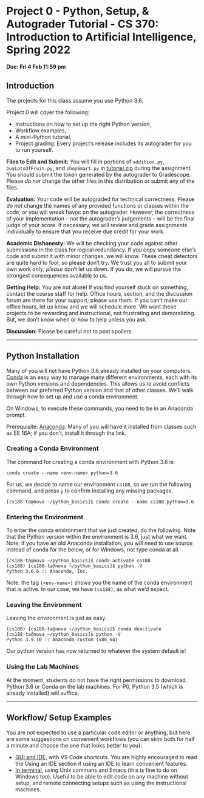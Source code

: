 # Project 0 - Python, Setup, & Autograder Tutorial - CS 370: Introduction to Artificial Intelligence, Spring 2022
    
**Due: Fri 4 Feb 11:59 pm**

## Introduction

<p>The projects for this class assume you use Python 3.6.</p>

<p>Project 0 will cover the following:</p>

<ul>
  <li>Instructions on how to set up the right Python version,</li>
  <li>Workflow examples,</li>
  <li>A mini-Python tutorial,</li>
  <li>Project grading: Every project’s release includes its autograder for you to run yourself.</li>
</ul>

<p><strong>Files to Edit and Submit:</strong> You will fill in portions of <code class="highlighter-rouge">addition.py</code>, <code class="highlighter-rouge">buyLotsOfFruit.py</code>, and <code class="highlighter-rouge">shopSmart.py</code> in <a href="/~cs188/sp22/assets/files/tutorial.zip">tutorial.zip</a> during the assignment. You should submit the token generated by the autograder to Gradescope. Please <em>do not</em> change the other files in this distribution or submit any of the files.</p>

<p><strong>Evaluation:</strong> Your code will be autograded for technical correctness. Please <em>do not</em> change the names of any provided functions or classes within the code, or you will wreak havoc on the autograder. However, the correctness of your implementation – not the autograder’s judgements – will be the final judge of your score. If necessary, we will review and grade assignments individually to ensure that you receive due credit for your work.</p>

<p><strong>Academic Dishonesty:</strong> We will be checking your code against other submissions in the class for logical redundancy. If you copy someone else’s code and submit it with minor changes, we will know. These cheat detectors are quite hard to fool, so please don’t try. We trust you all to submit your own work only; <em>please</em> don’t let us down. If you do, we will pursue the strongest consequences available to us.</p>

<p><strong>Getting Help:</strong> You are not alone! If you find yourself stuck on something, contact the course staff for help. Office hours, section, and the discussion forum are there for your support; please use them. If you can’t make our office hours, let us know and we will schedule more. We want these projects to be rewarding and instructional, not frustrating and demoralizing. But, we don’t know when or how to help unless you ask.</p>

<p><strong>Discussion:</strong> Please be careful not to post spoilers.</p>

<hr />

<h2 id="python-installation">Python Installation</h2>

<p>Many of you will not have Python 3.6 already installed on your computers. <a href="https://docs.conda.io/en/latest/">Conda</a> is an easy way to manage many different environments, each with its own Python versions and dependencies. This allows us to avoid conflicts between our preferred Python version and that of other classes. We’ll walk through how to set up and use a conda environment.</p>

<p>On Windows, to execute these commands, you need to be in an Anaconda prompt.</p>

<p>Prerequisite: <a href="https://docs.anaconda.com/anaconda/install/">Anaconda</a>. Many of you will have it installed from classes such as EE 16A; if you don’t, install it through the link.</p>

<h3 id="creating-a-conda-environment">Creating a Conda Environment</h3>

<p>The command for creating a conda environment with Python 3.6 is:</p>

<div class="language-shell highlighter-rouge"><div class="highlight"><pre class="highlight"><code>conda create <span class="nt">--name</span> &lt;env-name&gt; <span class="nv">python</span><span class="o">=</span>3.6
</code></pre></div></div>
<p>For us, we decide to name our environment <code class="highlighter-rouge">cs188</code>, so we run the following command, and press <code class="highlighter-rouge">y</code> to confirm installing any missing packages.</p>

<div class="language-shell highlighter-rouge"><div class="highlight"><pre class="highlight"><code><span class="o">[</span>cs188-ta@nova ~/python_basics]<span class="nv">$ </span>conda create <span class="nt">--name</span> cs188 <span class="nv">python</span><span class="o">=</span>3.6
</code></pre></div></div>

<h3 id="entering-the-environment">Entering the Environment</h3>

<p>To enter the conda environment that we just created, do the following. Note that the Python version within the environment is 3.6, just what we want. Note: if you have an old Anaconda installation, you will need to use source instead of conda for the below, or for Windows, not type conda at all.</p>

<div class="language-shell highlighter-rouge"><div class="highlight"><pre class="highlight"><code><span class="o">[</span>cs188-ta@nova ~/python_basics]<span class="nv">$ </span><span class="nb">conda </span>activate cs188
<span class="o">(</span>cs188<span class="o">)</span> <span class="o">[</span>cs188-ta@nova ~/python_basics]<span class="nv">$ </span>python <span class="nt">-V</span>
Python 3.6.6 :: Anaconda, Inc.
</code></pre></div></div>

<p>Note: the tag <code class="highlighter-rouge">(&lt;env-name&gt;)</code> shows you the name of the conda environment that is active. In our case, we have <code class="highlighter-rouge">(cs188)</code>, as what we’d expect.</p>

<h3 id="leaving-the-environment">Leaving the Environment</h3>

<p>Leaving the environment is just as easy.</p>

<div class="language-shell highlighter-rouge"><div class="highlight"><pre class="highlight"><code><span class="o">(</span>cs188<span class="o">)</span> <span class="o">[</span>cs188-ta@nova ~/python_basics]<span class="nv">$ </span><span class="nb">conda </span>deactivate
<span class="o">[</span>cs188-ta@nova ~/python_basics]<span class="nv">$ </span>python <span class="nt">-V</span>
Python 3.9.10 :: Anaconda custom <span class="o">(</span>x86_64<span class="o">)</span>
</code></pre></div></div>

<p>Our python version has now returned to whatever the system default is!</p>

<h3 id="using-the-lab-machines">Using the Lab Machines</h3>

<p>At the moment, students do not have the right permissions to download Python 3.6 or Conda on the lab machines. For P0, Python 3.5 (which is already installed) will suffice.</p>

<hr />

<h2 id="workflow-examples">Workflow/ Setup Examples</h2>

<p>You are not expected to use a particular code editor or anything, but here are some suggestions on convenient workflows (you can skim both for half a minute and choose the one that looks better to you):</p>

<ul>
  <li><a href="/~cs188/sp22/project0/idetips">GUI and IDE</a>, with VS Code shortcuts. You are highly encouraged to read the Using an IDE section if using an IDE to learn convenient features.</li>
  <li><a href="/~cs188/sp22/project0/terminaltips">In terminal</a>, using Unix commans and Emacs (this is fine to do on Windows too). Useful to be able to edit code on any machine without setup, and remote connecting setups such as using the instructional machines.</li>
</ul>
